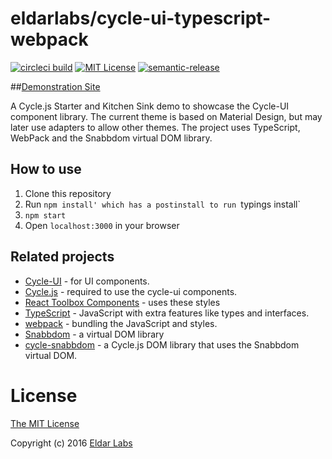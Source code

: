 eldarlabs/cycle-ui-typescript-webpack
====
[![circleci build](https://circleci.com/gh/eldarlabs/cycle-ui-typescript-webpack.svg?style=shield)](https://circleci.com/gh/eldarlabs/cycle-ui-typescript-webpack)
[![MIT License](https://img.shields.io/npm/l/starwars-names.svg)](https://raw.githubusercontent.com/eldarlabs/cycle-ui-typescript-webpack/master/LICENSE)
[![semantic-release](https://img.shields.io/badge/%20%20%F0%9F%93%A6%F0%9F%9A%80-semantic--release-e10079.svg)](https://github.com/semantic-release/semantic-release)

##[Demonstration Site](http://eldarlabs.github.io/cycle-ui-typescript-webpack/)

A Cycle.js Starter and Kitchen Sink demo to showcase the Cycle-UI component library. The current theme is based on Material Design, but may later use adapters to allow other themes. The project uses TypeScript, WebPack and the Snabbdom virtual DOM library.

How to use
----------

  1. Clone this repository
  2. Run `npm install' which has a postinstall to run `typings install`
  4. `npm start`
  5. Open `localhost:3000` in your browser


Related projects
----------------

- [Cycle-UI](https://github.com/eldarlabs/cycle-ui) - for UI components.
- [Cycle.js](http://cycle.js.org) - required to use the cycle-ui components.
- [React Toolbox Components](http://react-toolbox.com/#/components) - uses these styles
- [TypeScript](http://www.typescriptlang.org/) - JavaScript with extra features like types and interfaces.
- [webpack](http://webpack.github.io/docs/what-is-webpack.html) - bundling the JavaScript and styles.
- [Snabbdom](https://github.com/paldepind/snabbdom) - a virtual DOM library
- [cycle-snabbdom](https://github.com/TylorS/cycle-snabbdom/) - a Cycle.js DOM library that uses the Snabbdom virtual DOM.

License
=======

[The MIT License](https://raw.githubusercontent.com/eldarlabs/cycle-ui-typescript-webpack/master/LICENSE)

Copyright (c) 2016 [Eldar Labs](https://eldarlabs.com)
